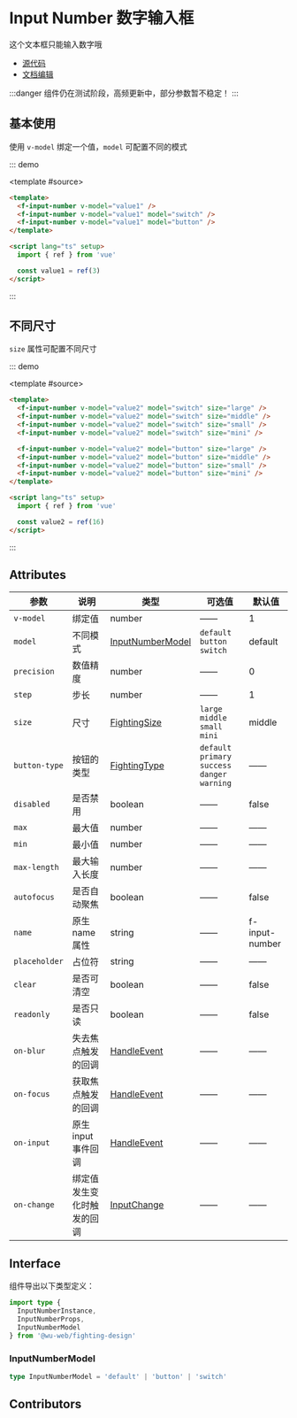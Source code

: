# Input Number 数字输入框

这个文本框只能输入数字哦

- [源代码](https://github.com/FightingDesign/fighting-design/tree/master/packages/fighting-design/input-number)
- [文档编辑](https://github.com/FightingDesign/fighting-design/blob/master/docs/docs/components/input-number.md)

:::danger
组件仍在测试阶段，高频更新中，部分参数暂不稳定！
:::

## 基本使用

使用 `v-model` 绑定一个值，`model` 可配置不同的模式

::: demo

<template #source>
<f-input-number v-model="value1" />
<f-input-number v-model="value1" model="switch" />
<f-input-number v-model="value1" model="button" />
</template>

```html
<template>
  <f-input-number v-model="value1" />
  <f-input-number v-model="value1" model="switch" />
  <f-input-number v-model="value1" model="button" />
</template>

<script lang="ts" setup>
  import { ref } from 'vue'

  const value1 = ref(3)
</script>
```

:::

## 不同尺寸

`size` 属性可配置不同尺寸

::: demo

<template #source>
<f-input-number v-model="value2" model="switch" size="large" />
<f-input-number v-model="value2" model="switch" size="middle" />
<f-input-number v-model="value2" model="switch" size="small" />
<f-input-number v-model="value2" model="switch" size="mini" />

<f-input-number v-model="value2" model="button" size="large" />
<f-input-number v-model="value2" model="button" size="middle" />
<f-input-number v-model="value2" model="button" size="small" />
<f-input-number v-model="value2" model="button" size="mini" />
</template>

```html
<template>
  <f-input-number v-model="value2" model="switch" size="large" />
  <f-input-number v-model="value2" model="switch" size="middle" />
  <f-input-number v-model="value2" model="switch" size="small" />
  <f-input-number v-model="value2" model="switch" size="mini" />

  <f-input-number v-model="value2" model="button" size="large" />
  <f-input-number v-model="value2" model="button" size="middle" />
  <f-input-number v-model="value2" model="button" size="small" />
  <f-input-number v-model="value2" model="button" size="mini" />
</template>

<script lang="ts" setup>
  import { ref } from 'vue'

  const value2 = ref(16)
</script>
```

:::

## Attributes

| 参数          | 说明                       | 类型                                                               | 可选值                                           | 默认值         |
| ------------- | -------------------------- | ------------------------------------------------------------------ | ------------------------------------------------ | -------------- |
| `v-model`     | 绑定值                     | number                                                             | ——                                               | 1              |
| `model`       | 不同模式                   | <a href="#inputnumbermodel">InputNumberModel</a>                   | `default` `button` `switch`                      | default        |
| `precision`   | 数值精度                   | number                                                             | ——                                               | 0              |
| `step`        | 步长                       | number                                                             | ——                                               | 1              |
| `size`        | 尺寸                       | <a href="/components/interface.html#fightingsize">FightingSize</a> | `large` `middle` `small` `mini`                  | middle         |
| `button-type` | 按钮的类型                 | <a href="/components/interface.html#fightingtype">FightingType</a> | `default` `primary` `success` `danger` `warning` | ——             |
| `disabled`    | 是否禁用                   | boolean                                                            | ——                                               | false          |
| `max`         | 最大值                     | number                                                             | ——                                               | ——             |
| `min`         | 最小值                     | number                                                             | ——                                               | ——             |
| `max-length`  | 最大输入长度               | number                                                             | ——                                               | ——             |
| `autofocus`   | 是否自动聚焦               | boolean                                                            | ——                                               | false          |
| `name`        | 原生 name 属性             | string                                                             | ——                                               | f-input-number |
| `placeholder` | 占位符                     | string                                                             | ——                                               | ——             |
| `clear`       | 是否可清空                 | boolean                                                            | ——                                               | false          |
| `readonly`    | 是否只读                   | boolean                                                            | ——                                               | false          |
| `on-blur`     | 失去焦点触发的回调         | <a href="/components/interface.html#handleevent">HandleEvent</a>   | ——                                               | ——             |
| `on-focus`    | 获取焦点触发的回调         | <a href="/components/interface.html#handleevent">HandleEvent</a>   | ——                                               | ——             |
| `on-input`    | 原生 input 事件回调        | <a href="/components/interface.html#handleevent">HandleEvent</a>   | ——                                               | ——             |
| `on-change`   | 绑定值发生变化时触发的回调 | <a href="/components/interface.html#inputchange">InputChange</a>   | ——                                               | ——             |

## Interface

组件导出以下类型定义：

```ts
import type {
  InputNumberInstance,
  InputNumberProps,
  InputNumberModel
} from '@wu-web/fighting-design'
```

### InputNumberModel

```ts
type InputNumberModel = 'default' | 'button' | 'switch'
```

## Contributors

<a href="https://github.com/Tyh2001" target="_blank">
  <f-avatar round src="https://avatars.githubusercontent.com/u/73180970?v=4" />
</a>

<a href="https://github.com/unnm" target="_blank">
  <f-avatar round src="https://avatars.githubusercontent.com/u/49176117?v=4" />
</a>

<a href="https://github.com/xluoyu" target="_blank">
  <f-avatar round src="https://avatars.githubusercontent.com/u/36356701?v=4" />
</a>

<script setup lang="ts">
  import { ref } from 'vue'

  const value1 = ref(3)
  const value2 = ref(16)
</script>

<style scoped>
  .f-input-number {
    margin-top: 10px;
  }
</style>
